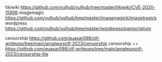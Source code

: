 tikiwiki https://github.com/vulhub/vulhub/tree/master/tikiwiki/CVE-2020-15906
imagemagic  https://github.com/vulhub/vulhub/tree/master/imagemagick/imagetragick
wordpress https://github.com/vulhub/vulhub/tree/master/wordpress/pwnscriptum

censorship  https://github.com/quasar098/ctf-writeups/tree/main/amateursctf-2023/censorship
censorship ++  https://github.com/quasar098/ctf-writeups/tree/main/amateursctf-2023/censorship-lite
